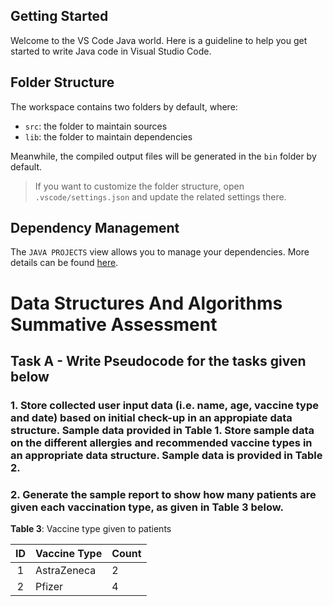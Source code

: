 ## Getting Started

Welcome to the VS Code Java world. Here is a guideline to help you get started to write Java code in Visual Studio Code.

## Folder Structure

The workspace contains two folders by default, where:

- `src`: the folder to maintain sources
- `lib`: the folder to maintain dependencies

Meanwhile, the compiled output files will be generated in the `bin` folder by default.

> If you want to customize the folder structure, open `.vscode/settings.json` and update the related settings there.

## Dependency Management

The `JAVA PROJECTS` view allows you to manage your dependencies. More details can be found [here](https://github.com/microsoft/vscode-java-dependency#manage-dependencies).


# Data Structures And Algorithms Summative Assessment

## Task A - Write Pseudocode for the tasks given below

### 1. Store collected user input data (i.e. name, age, vaccine type and date) based on initial check-up in an appropiate data structure. Sample data provided in Table 1. Store sample data on the different allergies and recommended vaccine types in an appropriate data structure. Sample data is provided in Table 2.

### 2. Generate the sample report to show how many patients are given each vaccination type, as given in Table 3 below.

**Table 3**: Vaccine type given to patients

|**ID**|**Vaccine Type**|**Count**|
|:----:| -------------- | ------- |
| 1    | AstraZeneca    | 2       |
| 2    | Pfizer         | 4       |
